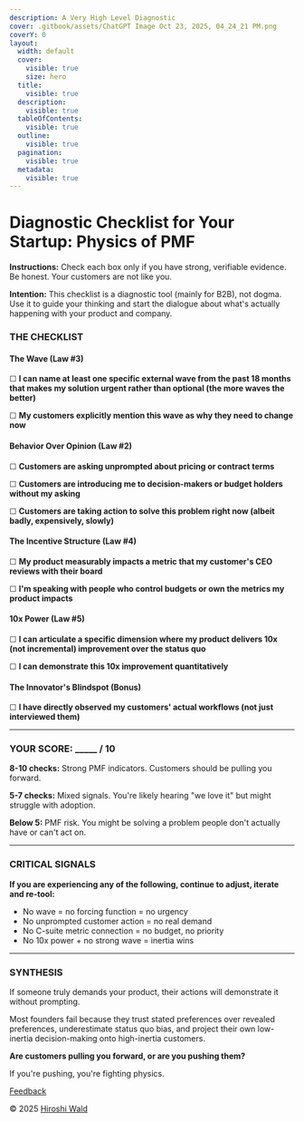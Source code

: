 ```yaml
---
description: A Very High Level Diagnostic
cover: .gitbook/assets/ChatGPT Image Oct 23, 2025, 04_24_21 PM.png
coverY: 0
layout:
  width: default
  cover:
    visible: true
    size: hero
  title:
    visible: true
  description:
    visible: true
  tableOfContents:
    visible: true
  outline:
    visible: true
  pagination:
    visible: true
  metadata:
    visible: true
---
```


# Diagnostic Checklist for Your Startup: Physics of PMF

**Instructions:** Check each box only if you have strong, verifiable evidence. Be honest. Your customers are not like you.&#x20;

**Intention:** This checklist is a diagnostic tool (mainly for B2B), not dogma. Use it to guide your thinking and start the dialogue about what's actually happening with your product and company.

### THE CHECKLIST

#### The Wave (Law #3)

☐ **I can name at least one specific external wave from the past 18 months that makes my solution urgent rather than optional (the more waves the better)**

☐ **My customers explicitly mention this wave as why they need to change now**

#### Behavior Over Opinion (Law #2)

☐ **Customers are asking unprompted about pricing or contract terms**

☐ **Customers are introducing me to decision-makers or budget holders without my asking**

☐ **Customers are taking action to solve this problem right now (albeit badly, expensively, slowly)**

#### The Incentive Structure (Law #4)

☐ **My product measurably impacts a metric that my customer's CEO reviews with their board**

☐ **I'm speaking with people who control budgets or own the metrics my product impacts**

#### 10x Power (Law #5)

☐ **I can articulate a specific dimension where my product delivers 10x (not incremental) improvement over the status quo**

☐ **I can demonstrate this 10x improvement quantitatively**

#### The Innovator's Blindspot (Bonus)

☐ **I have directly observed my customers' actual workflows (not just interviewed them)**

***

### YOUR SCORE: \_\_\_\_\_ / 10

**8-10 checks:** Strong PMF indicators. Customers should be pulling you forward.

**5-7 checks:** Mixed signals. You're likely hearing "we love it" but might struggle with adoption.

**Below 5:** PMF risk. You might be solving a problem people don't actually have or can't act on.

***

### CRITICAL SIGNALS

**If you are experiencing any of the following, continue to adjust, iterate and re-tool:**

* No wave = no forcing function = no urgency
* No unprompted customer action = no real demand
* No C-suite metric connection = no budget, no priority
* No 10x power + no strong wave = inertia wins

***

### SYNTHESIS

If someone truly demands your product, their actions will demonstrate it without prompting.

Most founders fail because they trust stated preferences over revealed preferences, underestimate status quo bias, and project their own low-inertia decision-making onto high-inertia customers.

**Are customers pulling you forward, or are you pushing them?**

If you're pushing, you're fighting physics.

[Feedback](https://forms.gle/YpfzMKBTSTjisAz97)

© 2025 [Hiroshi Wald](https://www.google.com/url?q=https://www.linkedin.com/in/hiroshiwald/\&sa=D\&source=editors\&ust=1761262015374424\&usg=AOvVaw3fOapmQrvsbIxMPzl-3rNN)
